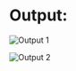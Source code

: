 # Output:

![Output 1](https://user-images.githubusercontent.com/41969044/107931763-bced8580-6fa2-11eb-811b-de4e3961f80b.png)

![Output 2](https://user-images.githubusercontent.com/41969044/107931762-bbbc5880-6fa2-11eb-93b9-edd4a5725f0f.png)

